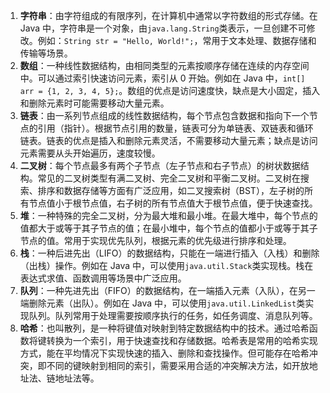 1. **字符串**：由字符组成的有限序列，在计算机中通常以字符数组的形式存储。在 Java 中，字符串是一个对象，由`java.lang.String`类表示，一旦创建不可修改。例如：`String str = "Hello, World!";`，常用于文本处理、数据存储和传输等场景。
2. **数组**：一种线性数据结构，由相同类型的元素按顺序存储在连续的内存空间中。可以通过索引快速访问元素，索引从 0 开始。例如在 Java 中，`int[] arr = {1, 2, 3, 4, 5};`。数组的优点是访问速度快，缺点是大小固定，插入和删除元素时可能需要移动大量元素。
3. **链表**：由一系列节点组成的线性数据结构，每个节点包含数据和指向下一个节点的引用（指针）。根据节点引用的数量，链表可分为单链表、双链表和循环链表。链表的优点是插入和删除元素灵活，不需要移动大量元素；缺点是访问元素需要从头开始遍历，速度较慢。
4. **二叉树**：每个节点最多有两个子节点（左子节点和右子节点）的树状数据结构。常见的二叉树类型有满二叉树、完全二叉树和平衡二叉树。二叉树在搜索、排序和数据存储等方面有广泛应用，如二叉搜索树（BST），左子树的所有节点值小于根节点值，右子树的所有节点值大于根节点值，便于快速查找。
5. **堆**：一种特殊的完全二叉树，分为最大堆和最小堆。在最大堆中，每个节点的值都大于或等于其子节点的值；在最小堆中，每个节点的值都小于或等于其子节点的值。常用于实现优先队列，根据元素的优先级进行排序和处理。
6. **栈**：一种后进先出（LIFO）的数据结构，只能在一端进行插入（入栈）和删除（出栈）操作。例如在 Java 中，可以使用`java.util.Stack`类实现栈。栈在表达式求值、函数调用等场景中广泛应用。
7. **队列**：一种先进先出（FIFO）的数据结构，在一端插入元素（入队），在另一端删除元素（出队）。例如在 Java 中，可以使用`java.util.LinkedList`类实现队列。队列常用于处理需要按顺序执行的任务，如任务调度、消息队列等。
8. **哈希**：也叫散列，是一种将键值对映射到特定数据结构中的技术。通过哈希函数将键转换为一个索引，用于快速查找和存储数据。哈希表是常用的哈希实现方式，能在平均情况下实现快速的插入、删除和查找操作。但可能存在哈希冲突，即不同的键映射到相同的索引，需要采用合适的冲突解决方法，如开放地址法、链地址法等。